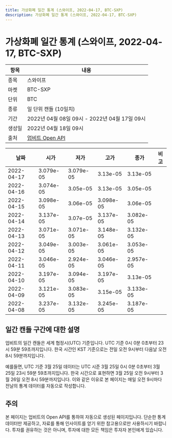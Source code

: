 ```yaml
---
title: 가상화폐 일간 통계 (스와이프, 2022-04-17, BTC-SXP)
description: 가상화폐 일간 통계 (스와이프, 2022-04-17, BTC-SXP)
---
```



가상화폐 일간 통계 (스와이프, 2022-04-17, BTC-SXP)
===

|항목|내용|
|--|--|
|종목|스와이프|
|마켓|BTC-SXP|
|단위|BTC|
|종류|일 단위 캔들 (10일치)|
|기간|2022년 04월 08일 09시 - 2022년 04월 17일 09시|
|생성일|2022년 04월 18일 09시|
|출처|[업비트 Open API](https://docs.upbit.com)|


|날짜|시가|저가|고가|종가|비고|
|--|--|--|--|--|--|
|2022-04-17|3.079e-05|3.079e-05|3.13e-05|3.13e-05|    |
|2022-04-16|3.074e-05|3.05e-05|3.13e-05|3.05e-05|    |
|2022-04-15|3.098e-05|3.06e-05|3.098e-05|3.06e-05|    |
|2022-04-14|3.137e-05|3.07e-05|3.137e-05|3.082e-05|    |
|2022-04-13|3.071e-05|3.071e-05|3.148e-05|3.132e-05|    |
|2022-04-12|3.049e-05|3.003e-05|3.061e-05|3.053e-05|    |
|2022-04-11|3.046e-05|2.924e-05|3.046e-05|2.957e-05|    |
|2022-04-10|3.197e-05|3.094e-05|3.197e-05|3.13e-05|    |
|2022-04-09|3.121e-05|3.083e-05|3.15e-05|3.133e-05|    |
|2022-04-08|3.237e-05|3.132e-05|3.245e-05|3.187e-05|    |


일간 캔들 구간에 대한 설명
---


업비트의 일간 캔들은 세계 협정시(UTC) 기준입니다. 
UTC 기준 0시 0분 0초부터 23시 59분 59초까지입니다. 
한국 시간인 KST 기준으로는 전일 오전 9시부터 다음날 오전 8시 59분까지입니다. 


예를들면, UTC 기준 3월 25일 데이터는 UTC 시준 3월 25일 0시 0분 0초부터 3월 25일 23시 59분 59초까지입니다. 
한국 시간으로 표현하면 3월 25일 오전 9시부터 3월 26일 오전 8시 59분까지입니다. 
이와 같은 이유로 본 페이지는 매일 오전 9시마다 전날의 통계 데이터를 자동으로 작성합니다. 


주의
---


본 페이지는 업비트의 Open API를 통하여 자동으로 생성된 페이지입니다. 
단순한 통계 데이터만 제공하고, 자료를 통해 인사이트를 얻기 위한 참고용으로만 사용하시기 바랍니다. 
투자를 권유하는 것은 아니며, 투자에 대한 모든 책임은 투자자 본인에게 있습니다. 
